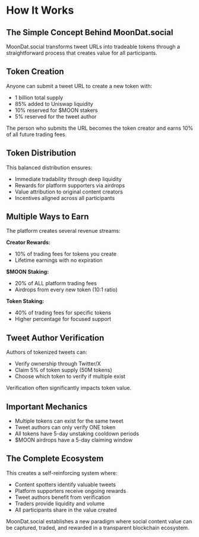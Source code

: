 # How It Works

## The Simple Concept Behind MoonDat.social

MoonDat.social transforms tweet URLs into tradeable tokens through a straightforward process that creates value for all participants.

## Token Creation

Anyone can submit a tweet URL to create a new token with:
- 1 billion total supply
- 85% added to Uniswap liquidity
- 10% reserved for $MOON stakers
- 5% reserved for the tweet author

The person who submits the URL becomes the token creator and earns 10% of all future trading fees.

## Token Distribution

This balanced distribution ensures:
- Immediate tradability through deep liquidity
- Rewards for platform supporters via airdrops
- Value attribution to original content creators
- Incentives aligned across all participants

## Multiple Ways to Earn

The platform creates several revenue streams:

**Creator Rewards:**
- 10% of trading fees for tokens you create
- Lifetime earnings with no expiration

**$MOON Staking:**
- 20% of ALL platform trading fees
- Airdrops from every new token (10:1 ratio)

**Token Staking:**
- 40% of trading fees for specific tokens
- Higher percentage for focused support

## Tweet Author Verification

Authors of tokenized tweets can:
- Verify ownership through Twitter/X
- Claim 5% of token supply (50M tokens)
- Choose which token to verify if multiple exist

Verification often significantly impacts token value.

## Important Mechanics

- Multiple tokens can exist for the same tweet
- Tweet authors can only verify ONE token
- All tokens have 5-day unstaking cooldown periods
- $MOON airdrops have a 5-day claiming window

## The Complete Ecosystem

This creates a self-reinforcing system where:
- Content spotters identify valuable tweets
- Platform supporters receive ongoing rewards
- Tweet authors benefit from verification
- Traders provide liquidity and volume
- All participants share in the value created

MoonDat.social establishes a new paradigm where social content value can be captured, traded, and rewarded in a transparent blockchain ecosystem.
